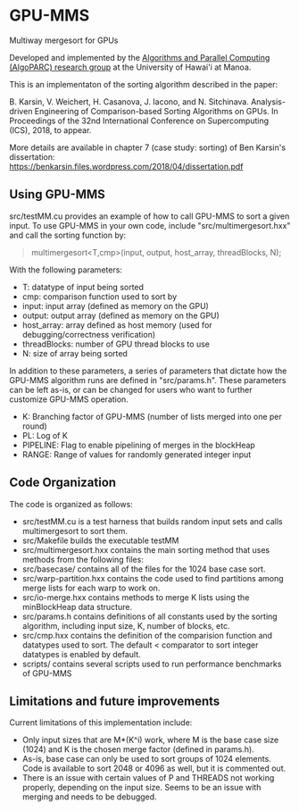 # GPU-MMS
Multiway mergesort for GPUs

Developed and implemented by the <a href=http://algoparc.ics.hawaii.edu/>Algorithms and Parallel Computing (AlgoPARC) research group</a> at the University of Hawai'i at Manoa.

This is an implementaton of the sorting algorithm described in the paper: 

B. Karsin, V. Weichert, H. Casanova, J. Iacono, and N. Sitchinava. Analysis-driven Engineering of Comparison-based Sorting Algorithms on GPUs. In Proceedings of the 32nd International Conference on Supercomputing (ICS), 2018, to appear.

More details are available in chapter 7 (case study: sorting) of Ben Karsin's dissertation: https://benkarsin.files.wordpress.com/2018/04/dissertation.pdf

## Using GPU-MMS

src/testMM.cu provides an example of how to call GPU-MMS to sort a given input.  To use GPU-MMS in your own code, include "src/multimergesort.hxx" and call the sorting function by:

> multimergesort<T,cmp>(input, output, host_array, threadBlocks, N);

With the following parameters:
- T: datatype of input being sorted
- cmp: comparison function used to sort by
- input: input array (defined as memory on the GPU)
- output: output array (defined as memory on the GPU)
- host_array: array defined as host memory (used for debugging/correctness verification)
- threadBlocks: number of GPU thread blocks to use
- N: size of array being sorted

In addition to these parameters, a series of parameters that dictate how the GPU-MMS algorithm runs are defined in "src/params.h".  These parameters can be left as-is, or can be changed for users who want to further customize GPU-MMS operation.
- K: Branching factor of GPU-MMS (number of lists merged into one per round)
- PL: Log of K
- PIPELINE: Flag to enable pipelining of merges in the blockHeap
- RANGE: Range of values for randomly generated integer input

## Code Organization

The code is organized as follows:

- src/testMM.cu is a test harness that builds random input sets and calls multimergesort to sort them.
- src/Makefile builds the executable testMM
- src/multimergesort.hxx contains the main sorting method that uses methods from the following files:
- src/basecase/ contains all of the files for the 1024 base case sort.
- src/warp-partition.hxx contains the code used to find partitions among merge lists for each warp to work on.
- src/io-merge.hxx contains methods to merge K lists using the minBlockHeap data structure.
- src/params.h contains definitions of all constants used by the sorting algorithm, including input size, K, number of blocks, etc.
- src/cmp.hxx contains the definition of the comparision function and datatypes used to sort.  The default < comparator to sort integer datatypes is enabled by default.
- scripts/ contains several scripts used to run performance benchmarks of GPU-MMS

## Limitations and future improvements

Current limitations of this implementation include:
- Only input sizes that are M*(K^i) work, where M is the base case size (1024) and K is the chosen merge factor (defined in params.h).
- As-is, base case can only be used to sort groups of 1024 elements.  Code is available to sort 2048 or 4096 as well, but it is commented out.
- There is an issue with certain values of P and THREADS not working properly, depending on the input size.  Seems to be an issue with merging and needs to be debugged.
